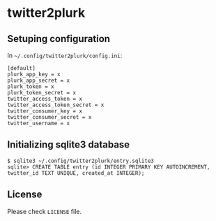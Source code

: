# twitter2plurk

## Setuping configuration

In `~/.config/twitter2plurk/config.ini`:

    [default]
    plurk_app_key = x
    plurk_app_secret = x
    plurk_token = x
    plurk_token_secret = x
    twitter_access_token = x
    twitter_access_token_secret = x
    twitter_consumer_key = x
    twitter_consumer_secret = x
    twitter_username = x

## Initializing sqlite3 database

    $ sqlite3 ~/.config/twitter2plurk/entry.sqlite3
    sqlite> CREATE TABLE entry (id INTEGER PRIMARY KEY AUTOINCREMENT, twitter_id TEXT UNIQUE, created_at INTEGER);

## License

Please check `LICENSE` file.
